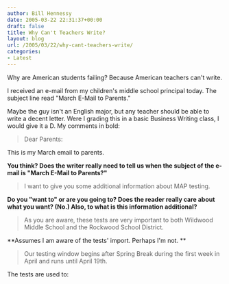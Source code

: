 ```yaml
---
author: Bill Hennessy
date: 2005-03-22 22:31:37+00:00
draft: false
title: Why Can't Teachers Write?
layout: blog
url: /2005/03/22/why-cant-teachers-write/
categories:
- Latest
---
```


Why are American students failing?  Because American teachers can't write.

I received an e-mail from my children's middle school principal today.  The subject line read "March E-Mail to Parents."

Maybe the guy isn't an English major, but any teacher should be able to write a decent letter.  Were I grading this in a basic Business Writing class, I would give it a D.    My comments in bold:



> Dear Parents:

This is my March email to parents.  


**You think?  Does the writer really need to tell us when the subject of the e-mail is "March E-Mail to Parents?"**


> I want to give you some additional information about MAP testing.  


**Do you "want to" or are you going to?  Does the reader really care about what you want?  (No.)  Also, to what is this information additional?**


> As you are aware, these tests are very important to both Wildwood Middle School and the Rockwood School District.  


<!-- more -->
**Assumes I am aware of the tests' import.  Perhaps I'm not.  **


> Our testing window begins after Spring Break during the first week in April and runs until April 19th.

The tests are used to:


